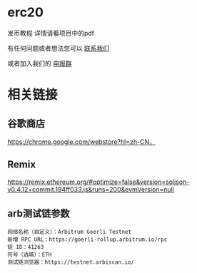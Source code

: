 # erc20
发币教程 详情请看项目中的pdf

有任何问题或者想法您可以
[联系我们][1]

[1]: https://t.me/playbtc
或者加入我们的
[电报群][1]

[1]:https://t.me/pandatool

# 相关链接 
## 谷歌商店
https://chrome.google.com/webstore?hl=zh-CN，

## Remix

https://remix.ethereum.org/#optimize=false&version=soljson-v0.4.12+commit.194ff033.js&runs=200&evmVersion=null

## arb测试链参数
```
网络名称（自定义）：Arbitrum Goerli Testnet 
新增 RPC URL：https://goerli-rollup.arbitrum.io/rpc
链 ID：41263
符号（选填）：ETH
测试链浏览器：https://testnet.arbiscan.io/
```
